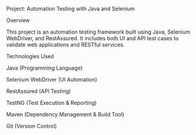 Project: Automation Testing with Java and Selenium

Overview

This project is an automation testing framework built using Java, Selenium WebDriver, and RestAssured. It includes both UI and API test cases to validate web applications and RESTful services.

Technologies Used

Java (Programming Language)

Selenium WebDriver (UI Automation)

RestAssured (API Testing)

TestNG (Test Execution & Reporting)

Maven (Dependency Management & Build Tool)

Git (Version Control)
